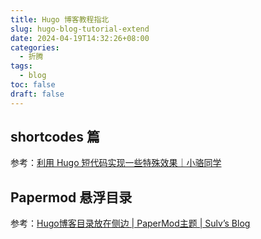 ```yaml
---
title: Hugo 博客教程指北
slug: hugo-blog-tutorial-extend
date: 2024-04-19T14:32:26+08:00
categories:
  - 折腾
tags:
  - blog
toc: false
draft: false
---
```


## shortcodes 篇
参考：[利用 Hugo 短代码实现一些特殊效果｜小骆同学](https://lovir.cn/p/shortcodes/#%E5%9D%97%E5%BC%95%E7%94%A8)

## Papermod 悬浮目录
参考：[Hugo博客目录放在侧边 | PaperMod主题 | Sulv’s Blog](https://www.sulvblog.cn/posts/blog/hugo_toc_side/)